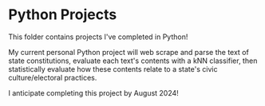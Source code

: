 # Python Projects

This folder contains projects I've completed in Python!

My current personal Python project will web scrape and parse the text of state constitutions, evaluate each text's contents with a kNN classifier, then statistically evaluate how these contents relate to a state's civic culture/electoral practices.

I anticipate completing this project by August 2024!
